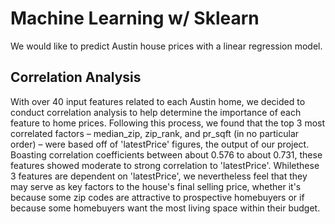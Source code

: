 # Machine Learning w/ Sklearn
We would like to predict Austin house prices with a linear regression model.

## Correlation Analysis
With over 40 input features related to each Austin home, we decided to conduct correlation analysis to help determine the importance of each feature to home prices. Following this process, we found that the top 3 most correlated factors – median_zip, zip_rank, and pr_sqft (in no particular order) – were based off of 'latestPrice' figures, the output of our project. Boasting correlation coefficients between about 0.576 to about 0.731, these features showed moderate to strong correlation to 'latestPrice'. Whilethese 3 features are dependent on 'latestPrice', we nevertheless feel that they may serve as key factors to the house's final selling price, whether it's because some zip codes are attractive to prospective homebuyers or if because some homebuyers want the most living space within their budget.
